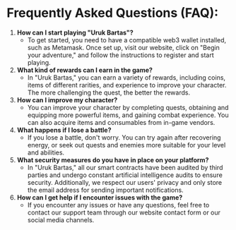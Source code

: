 # Frequently Asked Questions (FAQ):

1. **How can I start playing "Uruk Bartas"?**
   * To get started, you need to have a compatible web3 wallet installed, such as Metamask. Once set up, visit our website, click on "Begin your adventure," and follow the instructions to register and start playing.
2. **What kind of rewards can I earn in the game?**
   * In "Uruk Bartas," you can earn a variety of rewards, including coins, items of different rarities, and experience to improve your character. The more challenging the quest, the better the rewards.
3. **How can I improve my character?**
   * You can improve your character by completing quests, obtaining and equipping more powerful items, and gaining combat experience. You can also acquire items and consumables from in-game vendors.
4. **What happens if I lose a battle?**
   * If you lose a battle, don't worry. You can try again after recovering energy, or seek out quests and enemies more suitable for your level and abilities.
5. **What security measures do you have in place on your platform?**
   * In "Uruk Bartas," all our smart contracts have been audited by third parties and undergo constant artificial intelligence audits to ensure security. Additionally, we respect our users' privacy and only store the email address for sending important notifications.
6. **How can I get help if I encounter issues with the game?**
   * If you encounter any issues or have any questions, feel free to contact our support team through our website contact form or our social media channels.
